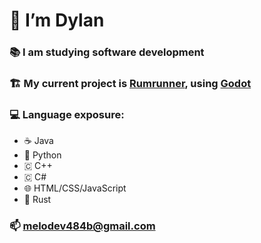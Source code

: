 # 👋 I’m Dylan

### 📚 I am studying software development

### 🏗️ My current project is [Rumrunner](https://github.com/melo484b/rumrunner), using [Godot](https://godotengine.org/)

### 💻 Language exposure:
- ☕ Java
- 🐍 Python
- 🇨 C++
- 🇨 C#
- 🌐 HTML/CSS/JavaScript
- 🦀 Rust

### 📫 melodev484b@gmail.com
